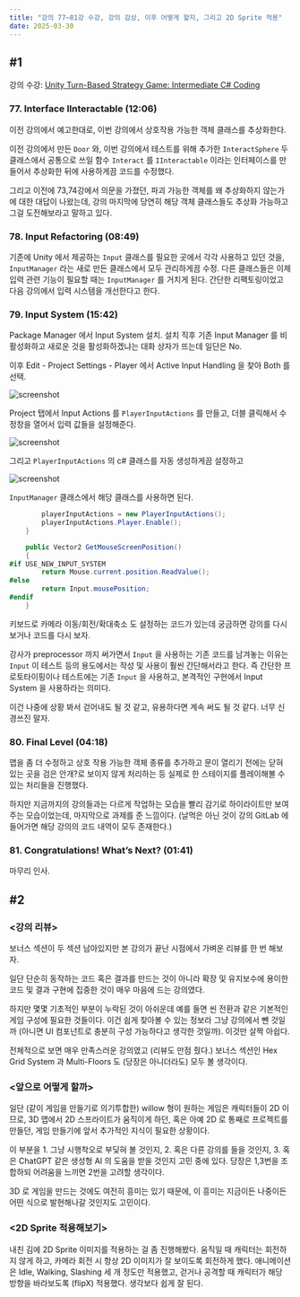 ```yaml
---
title: "강의 77~81강 수강, 강의 감상, 이후 어떻게 할지, 그리고 2D Sprite 적용"
date: 2025-03-30
---
```


## \#1

강의 수강: [Unity Turn-Based Strategy Game: Intermediate C# Coding](https://www.udemy.com/course/unity-turn-based-strategy/)

### 77. Interface IInteractable (12:06)

이전 강의에서 예고한대로, 이번 강의에서 상호작용 가능한 객체 클래스를 추상화한다.

이전 강의에서 만든 `Door` 와, 이번 강의에서 테스트를 위해 추가한 `InteractSphere` 두 클래스에서 공통으로 쓰일 함수 `Interact` 를 `IInteractable` 이라는 인터페이스를 만들어서 추상화한 뒤에 사용하게끔 코드를 수정했다.

그리고 이전에 73,74강에서 의문을 가졌던, 파괴 가능한 객체를 왜 추상화하지 않는가에 대한 대답이 나왔는데, 강의 마지막에 당연히 해당 객체 클래스들도 추상화 가능하고 그걸 도전해보라고 말하고 있다.

### 78. Input Refactoring (08:49)

기존에 Unity 에서 제공하는 `Input` 클래스를 필요한 곳에서 각각 사용하고 있던 것을, `InputManager` 라는 새로 만든 클래스에서 모두 관리하게끔 수정. 다른 클래스들은 이제 입력 관련 기능이 필요할 때는 `InputManager` 를 거치게 된다. 간단한 리팩토링이었고 다음 강의에서 입력 시스템을 개선한다고 한다.

### 79. Input System (15:42)

Package Manager 에서 Input System 설치. 설치 직후 기존 Input Manager 를 비활성화하고 새로운 것을 활성화하겠냐는 대화 상자가 뜨는데 일단은 No.

이후 Edit - Project Settings - Player 에서 Active Input Handling 을 찾아 Both 를 선택.

![screenshot](/images/250330-1.png)

Project 탭에서 Input Actions 를 `PlayerInputActions` 를 만들고, 더블 클릭해서 수정창을 열어서 입력 값들을 설정해준다.

![screenshot](/images/250330-2.png)

그리고 `PlayerInputActions` 의 c# 클래스를 자동 생성하게끔 설정하고

![screenshot](/images/250330-3.png)

`InputManager` 클래스에서 해당 클래스를 사용하면 된다.

```c#  
        playerInputActions = new PlayerInputActions();
        playerInputActions.Player.Enable();
    }

    public Vector2 GetMouseScreenPosition()
    {
#if USE_NEW_INPUT_SYSTEM
        return Mouse.current.position.ReadValue();
#else
        return Input.mousePosition;
#endif
    }
```

키보드로 카메라 이동/회전/확대축소 도 설정하는 코드가 있는데 궁금하면 강의를 다시 보거나 코드를 다시 보자.

강사가 preprocessor 까지 써가면서 `Input` 을 사용하는 기존 코드를 남겨놓는 이유는 `Input` 이 테스트 등의 용도에서는 작성 및 사용이 훨씬 간단해서라고 한다. 즉 간단한 프로토타이핑이나 테스트에는 기존 `Input` 을 사용하고, 본격적인 구현에서 Input System 을 사용하라는 의미다.

이건 나중에 상황 봐서 걷어내도 될 것 같고, 유용하다면 계속 써도 될 것 같다. 너무 신경쓰진 말자.

### 80. Final Level (04:18)

맵을 좀 더 수정하고 상호 작용 가능한 객체 종류를 추가하고 문이 열리기 전에는 닫혀 있는 곳을 검은 안개?로 보이지 않게 처리하는 등 실제로 한 스테이지를 플레이해볼 수 있는 처리들을 진행했다.

하지만 지금까지의 강의들과는 다르게 작업하는 모습을 빨리 감기로 하이라이트만 보여주는 모습이었는데, 마지막으로 과제를 준 느낌이다. (날먹은 아닌 것이 강의 GitLab 에 들어가면 해당 강의의 코드 내역이 모두 존재한다.)

### 81. Congratulations! What’s Next? (01:41)

마무리 인사.

## \#2

### <강의 리뷰>

보너스 섹션이 두 섹션 남아있지만 본 강의가 끝난 시점에서 가벼운 리뷰를 한 번 해보자.

일단 단순히 동작하는 코드 혹은 결과를 만드는 것이 아니라 확장 및 유지보수에 용이한 코드 및 결과 구현에 집중한 것이 매우 마음에 드는 강의였다.

하지만 몇몇 기초적인 부분이 누락된 것이 아쉬운데 예를 들면 씬 전환과 같은 기본적인 게임 구성에 필요한 것들이다. 이건 쉽게 찾아볼 수 있는 정보라 그냥 강의에서 뺀 것일까 (아니면 UI 컴포넌트로 충분히 구성 가능하다고 생각한 것일까). 이것만 살짝 아쉽다.

전체적으로 보면 매우 만족스러운 강의였고 (리뷰도 만점 줬다.) 보너스 섹션인 Hex Grid System 과 Multi-Floors 도 (당장은 아니더라도) 모두 볼 생각이다.

### <앞으로 어떻게 할까>

일단 (같이 게임을 만들기로 의기투합한) willow 형이 원하는 게임은 캐릭터들이 2D 이므로, 3D 맵에서 2D 스프라이트가 움직이게 하던, 혹은 아예 2D 로 통째로 프로젝트를 만들던, 게임 만들기에 앞서 추가적인 지식이 필요한 상황이다.

이 부분을 1. 그냥 시행착오로 부딪혀 볼 것인지, 2. 혹은 다른 강의를 들을 것인지, 3. 혹은 ChatGPT 같은 생성형 AI 의 도움을 받을 것인지 고민 중에 있다. 당장은 1,3번을 조합하되 어려움을 느끼면 2번을 고려할 생각이다.

3D 로 게임을 만드는 것에도 여전히 흥미는 있기 때문에, 이 흥미는 지금이든 나중이든 어떤 식으로 발현해나갈 것인지도 고민이다.

### <2D Sprite 적용해보기>

내친 김에 2D Sprite 이미지를 적용하는 걸 좀 진행해봤다. 움직일 때 캐릭터는 회전하지 않게 하고, 카메라 회전 시 항상 2D 이미지가 잘 보이도록 회전하게 했다. 애니메이션은 Idle, Walking, Slashing 세 개 정도만 적용했고, 걷거나 공격할 때 캐릭터가 해당 방향을 바라보도록 (flipX) 적용했다. 생각보다 쉽게 잘 된다.
